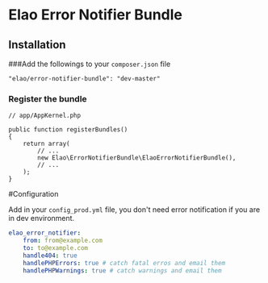 # Elao Error Notifier Bundle

## Installation

###Add the followings to your `composer.json` file

    "elao/error-notifier-bundle": "dev-master"

### Register the bundle

    // app/AppKernel.php

    public function registerBundles()
    {
        return array(
            // ...
            new Elao\ErrorNotifierBundle\ElaoErrorNotifierBundle(),
            // ...
        );
    }

#Configuration

Add in your `config_prod.yml` file, you don't need error notification if you are in dev environment.

```yml
elao_error_notifier:
    from: from@example.com
    to: to@example.com
    handle404: true
    handlePHPErrors: true # catch fatal erros and email them
    handlePHPWarnings: true # catch warnings and email them
```
